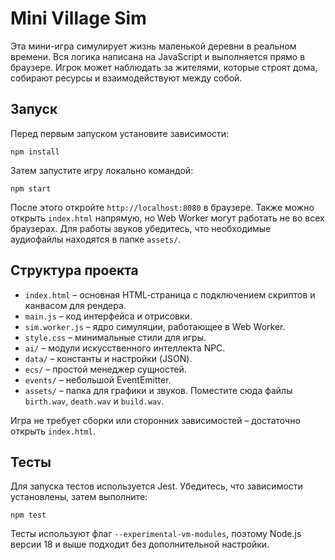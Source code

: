 # Mini Village Sim

Эта мини-игра симулирует жизнь маленькой деревни в реальном времени. Вся логика написана на JavaScript и выполняется прямо в браузере. Игрок может наблюдать за жителями, которые строят дома, собирают ресурсы и взаимодействуют между собой.

## Запуск

Перед первым запуском установите зависимости:

```
npm install
```

Затем запустите игру локально командой:

```
npm start
```

После этого откройте `http://localhost:8080` в браузере. Также можно открыть `index.html` напрямую, но Web Worker могут работать не во всех браузерах.
Для работы звуков убедитесь, что необходимые аудиофайлы находятся в папке
`assets/`.

## Структура проекта

- `index.html` – основная HTML‑страница с подключением скриптов и канвасом для рендера.
- `main.js` – код интерфейса и отрисовки.
- `sim.worker.js` – ядро симуляции, работающее в Web Worker.
- `style.css` – минимальные стили для игры.
- `ai/` – модули искусственного интеллекта NPC.
- `data/` – константы и настройки (JSON).
- `ecs/` – простой менеджер сущностей.
- `events/` – небольшой EventEmitter.
- `assets/` – папка для графики и звуков. Поместите сюда файлы `birth.wav`,
  `death.wav` и `build.wav`.

Игра не требует сборки или сторонних зависимостей – достаточно открыть `index.html`.

## Тесты

Для запуска тестов используется Jest. Убедитесь, что зависимости установлены, затем выполните:

```
npm test
```

Тесты используют флаг `--experimental-vm-modules`, поэтому Node.js версии 18 и выше подходит без дополнительной настройки.
